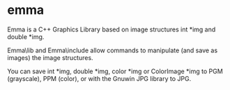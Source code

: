 emma
====

Emma is a C++ Graphics Library based on image structures int *img  and double *img. 

Emma\lib and Emma\include allow commands to manipulate (and save as
images) the image structures.

You can save int *img, double *img, color *img or ColorImage *img to PGM (grayscale), PPM (color), or with the Gnuwin JPG library to JPG.
